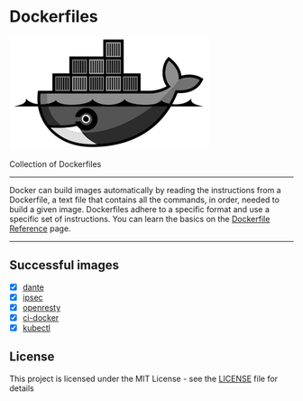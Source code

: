 # Dockerfiles

![Dockerfiles](logo.png "Dockerfiles Logo")

Collection of Dockerfiles

---

Docker can build images automatically by reading the instructions from a Dockerfile, a text file that contains all the commands, in order, needed to build a given image. Dockerfiles adhere to a specific format and use a specific set of instructions. You can learn the basics on the [Dockerfile Reference][1] page.

---

## Successful images

* [x] [dante](dante)
* [x] [ipsec](ipsec)
* [x] [openresty](openresty)
* [x] [ci-docker](ci-docker)
* [x] [kubectl](kubectl)

## License

This project is licensed under the MIT License - see the [LICENSE](LICENSE) file for details

[1]: https://docs.docker.com/engine/reference/builder/
